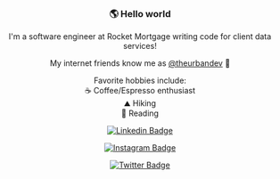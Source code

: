 <div align="center">

### 🌎 Hello world
I'm a software engineer at Rocket Mortgage writing code for client data services!

My internet friends know me as [@theurbandev](https://www.instagram.com/theurbandev/) 👾

Favorite hobbies include: <br>
☕ Coffee/Espresso enthusiast <br>
⛰️ Hiking <br>
📖 Reading 


[![Linkedin Badge](https://img.shields.io/badge/-Matt-blue?style=flat-square&logo=Linkedin&logoColor=white&link=https://www.linkedin.com/in/matthew-joseph-1456a21a7/)](https://www.linkedin.com/in/matthew-joseph-1456a21a7/)

[![Instagram Badge](https://img.shields.io/badge/-theurbandev-F56040?style=flat-square&logo=instagram&logoColor=white&link=https://instagram.com/theurbandev/)](https://instagram.com/theurbandev)

[![Twitter Badge](https://img.shields.io/badge/-@theurbandev-0B3C49?style=flat-square&labelColor=0B3C49&logo=Twitter&link=https://twitter.com/theurbandev)](https://twitter.com/theurbandev)
  
  </div>
